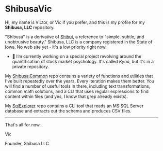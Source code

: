 # ShibusaVic

Hi, my name is Victor, or Vic if you prefer, and this is my profile for my **Shibusa, LLC** repository.

"Shibusa" is a derivative of [Shibui](https://en.wikipedia.org/wiki/Shibui), a reference to "simple, subtle, and unobtrusive beauty." Shibusa, LLC is a company registered in the State of Iowa. No web site yet - it's a low priority right now.

- 🔭 I’m currently working on a special project revolving around the quantification of stock market psychology. It's called _Kyna_, but it's in a private repository.

My [Shibusa.Common](https://github.com/shibusavic/Shibusa.Common) repo contains a variety of functions and utilities that I've built repeatedly over the years. Every iteration makes them better. You will find a number of useful tools in there, including text transformations, common math solutions, and a CLI that uses regular expressions to find content within files (and yes, I know that grep already exists).

My [SqlExplorer](https://github.com/shibusavic/SqlExplorer) repo contains a CLI tool that reads an MS SQL Server database and extracts out the schema and produces CSV files.

--------

That's all for now.

Vic

Founder, Shibusa LLC
